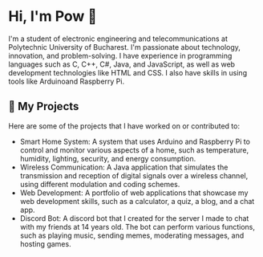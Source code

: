 # Hi, I'm Pow 👋

I'm a student of electronic engineering and telecommunications at Polytechnic University of Bucharest. I'm passionate about technology, innovation, and problem-solving. I have experience in programming languages such as C, C++, C#, Java, and JavaScript, as well as web development technologies like HTML and CSS. I also have skills in using tools like Arduinoand  Raspberry Pi.

## 🚀 My Projects

Here are some of the projects that I have worked on or contributed to:

- Smart Home System: A system that uses Arduino and Raspberry Pi to control and monitor various aspects of a home, such as temperature, humidity, lighting, security, and energy consumption.
- Wireless Communication: A Java application that simulates the transmission and reception of digital signals over a wireless channel, using different modulation and coding schemes.
- Web Development: A portfolio of web applications that showcase my web development skills, such as a calculator, a quiz, a blog, and a chat app.
- Discord Bot: A discord bot that I created for the server I made to chat with my friends at 14 years old. The bot can perform various functions, such as playing music, sending memes, moderating messages, and hosting games.
